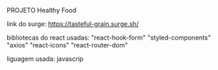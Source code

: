 PROJETO Healthy Food


link do surge: https://tasteful-grain.surge.sh/


bibliotecas do react usadas:
"react-hook-form"
"styled-components"
"axios"
"react-icons"
"react-router-dom"
 

liguagem usada:
javascrip 
